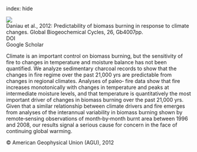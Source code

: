 index: hide

<div class="Citation">
    <div class="Citation-thumb CitationThumb-linked"  data-href="https://doi.org/10.1029/2011gb004249">
      <img src="https://static.claimspace.cloud/climate-study-static/refs/thumbs/6/Daniau_et_al_2012-thumb.png" />
    </div>

  <div class="Citation-body">
    <div class="Citation-text">Daniau et al., 2012: Predictability of biomass burning in response to climate changes. <span class="Article-journal">Global Biogeochemical Cycles, </span><span class="Article-volume">26, </span>Gb4007pp.</div>
    <div class="Citation-links">
      <div class="CitationLink" data-href="https://doi.org/10.1029/2011gb004249">
        <div class="CitationLink-icon CitationLink-Doi"></div>
        <div class="CitationLink-text">DOI</div>
      </div>
      <div class="CitationLink" data-href="https://scholar.google.com/scholar?q=10.1029/2011gb004249">
        <div class="CitationLink-icon CitationLink-Scholar"></div>
        <div class="CitationLink-text">Google Scholar</div>
      </div>
    </div>
  </div>
</div>

Climate is an important control on biomass burning, but the sensitivity of fire to changes in temperature and moisture balance has not been quantified. We analyze sedimentary charcoal records to show that the changes in fire regime over the past 21,000 yrs are predictable from changes in regional climates. Analyses of paleo‐ fire data show that fire increases monotonically with changes in temperature and peaks at intermediate moisture levels, and that temperature is quantitatively the most important driver of changes in biomass burning over the past 21,000 yrs. Given that a similar relationship between climate drivers and fire emerges from analyses of the interannual variability in biomass burning shown by remote‐sensing observations of month‐by‐month burnt area between 1996 and 2008, our results signal a serious cause for concern in the face of continuing global warming.

<div class="Citation-copy">
&copy; American Geophysical Union (AGU), 2012
</div>